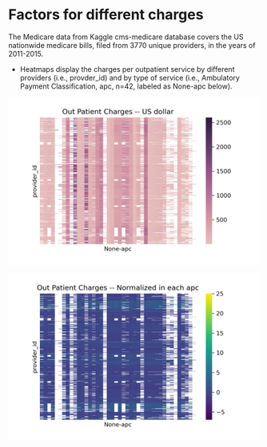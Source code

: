 # Factors for different charges
The Medicare data from Kaggle cms-medicare database covers the US nationwide medicare bills, filed from 3770 unique providers, in the years of 2011-2015. 

- Heatmaps display the charges per outpatient service by different providers (i.e., provder_id) and by type of service (i.e., Ambulatory Payment Classification, apc, n=42, labeled as None-apc below).       

![Figure1](OutPatientCharges.png)     

![Figure2](OutPatientChargesNorm.png)

